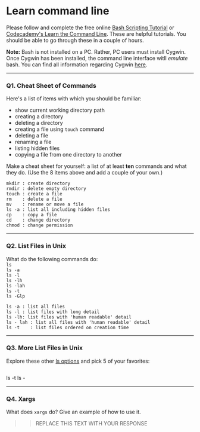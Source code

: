 # Learn command line

Please follow and complete the free online [Bash Scripting Tutorial](https://ryanstutorials.net/bash-scripting-tutorial/) or [Codecademy's Learn the Command Line](https://www.codecademy.com/learn/learn-the-command-line). These are helpful tutorials. You should be able to go through these in a couple of hours.

**Note:** Bash is not installed on a PC. Rather, PC users must install Cygwin. Once Cygwin has been installed, the command line interface witll _emulate_ bash. You can find all information regarding Cygwin [here](https://www.cygwin.com/).

---

### Q1.  Cheat Sheet of Commands  

Here's a list of items with which you should be familiar:  
* show current working directory path
* creating a directory
* deleting a directory
* creating a file using `touch` command
* deleting a file
* renaming a file
* listing hidden files
* copying a file from one directory to another

Make a cheat sheet for yourself: a list of at least **ten** commands and what they do.  (Use the 8 items above and add a couple of your own.)  

```pwd : print working directory
mkdir : create directory
rmdir : delete empty directory
touch : create a file
rm    : delete a file
mv    : rename or move a file
ls -a : list all including hidden files
cp    : copy a file
cd    : change directory
chmod : change permission
```

---

### Q2.  List Files in Unix   

What do the following commands do:  
`ls`  
`ls -a`  
`ls -l`  
`ls -lh`  
`ls -lah`  
`ls -t`  
`ls -Glp`  

```ls : list files
ls -a : list all files
ls -l : list files with long detail
ls -lh: list files with 'human readable' detail
ls - lah : list all files with 'human readable' detail
ls -t    : list files ordered on creation time
```
---

### Q3.  More List Files in Unix  

Explore these other [ls options](http://www.techonthenet.com/unix/basic/ls.php) and pick 5 of your favorites:

> > ```ls -a
ls -t
ls -

---

### Q4.  Xargs   

What does `xargs` do? Give an example of how to use it.

> > REPLACE THIS TEXT WITH YOUR RESPONSE

 

